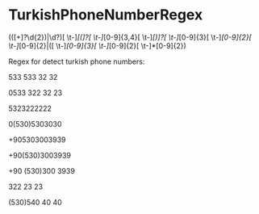 # TurkishPhoneNumberRegex

(([+]?\d{2})|\d?)[ \t-]*[(]?[ \t-]*[0-9]{3,4}[ \t-]*[)]?[ \t-]*[0-9]{3}[ \t-]*[0-9]{2}[ \t-]*[0-9]{2}|([ \t-]*[0-9]{3}[ \t-]*[0-9]{2}[ \t-]*[0-9]{2})


Regex for detect turkish phone numbers:

533 533 32 32

0533 322 32 23 

5323222222

0(530)5303030

+905303003939

+90(530)3003939

+90 (530)300 3939

322 23 23

(530)540 40 40
